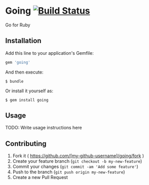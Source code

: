 # Going [![Build Status](https://travis-ci.org/jridgewell/Going.svg)](https://travis-ci.org/jridgewell/Going)

Go for Ruby

## Installation

Add this line to your application's Gemfile:

```ruby
gem 'going'
```

And then execute:

    $ bundle

Or install it yourself as:

    $ gem install going

## Usage

TODO: Write usage instructions here

## Contributing

1. Fork it ( https://github.com/[my-github-username]/going/fork )
2. Create your feature branch (`git checkout -b my-new-feature`)
3. Commit your changes (`git commit -am 'Add some feature'`)
4. Push to the branch (`git push origin my-new-feature`)
5. Create a new Pull Request

